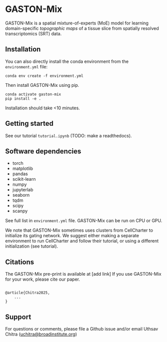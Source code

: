 # GASTON-Mix

GASTON-Mix is a spatial mixture-of-experts (MoE) model for learning domain-specific _topographic maps_ of a tissue slice from spatially resolved transcriptomics (SRT) data.

## Installation
You can also directly install the conda environment from the `environment.yml` file:

```
conda env create -f environment.yml
```

Then install GASTON-Mix using pip.

```
conda activate gaston-mix
pip install -e .
```

Installation should take <10 minutes.

## Getting started

See our tutorial `tutorial.ipynb` (TODO: make a readthedocs).

## Software dependencies
* torch
* matplotlib 
* pandas
* scikit-learn
* numpy
* jupyterlab
* seaborn
* tqdm
* scipy
* scanpy

See full list in `environment.yml` file. GASTON-Mix can be run on CPU or GPU.

We note that GASTON-Mix sometimes uses clusters from CellCharter to initialize its gating network. We suggest either making a separate environment to run CellCharter and follow their tutorial, or using a different initialization (see tutorial). 

## Citations

The GASTON-Mix pre-print is available at [add link] If you use GASTON-Mix for your work, please cite our paper.

```

@article{Chitra2025,
	...
}

```

## Support
For questions or comments, please file a Github issue and/or email Uthsav Chitra (uchitra@broadinstitute.org)

